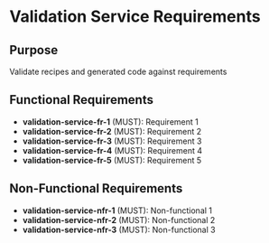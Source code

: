 # Validation Service Requirements

## Purpose
Validate recipes and generated code against requirements

## Functional Requirements
- **validation-service-fr-1** (MUST): Requirement 1
- **validation-service-fr-2** (MUST): Requirement 2
- **validation-service-fr-3** (MUST): Requirement 3
- **validation-service-fr-4** (MUST): Requirement 4
- **validation-service-fr-5** (MUST): Requirement 5

## Non-Functional Requirements
- **validation-service-nfr-1** (MUST): Non-functional 1
- **validation-service-nfr-2** (MUST): Non-functional 2
- **validation-service-nfr-3** (MUST): Non-functional 3
